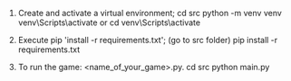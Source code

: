 1. Create and activate a virtual environment;
cd src
python -m venv venv
venv\Scripts\activate or cd venv\Scripts\activate

1. Execute pip 'install -r requirements.txt';
(go to src folder)
pip install -r requirements.txt
1. To run the game:  <name_of_your_game>.py.
cd src
python main.py
